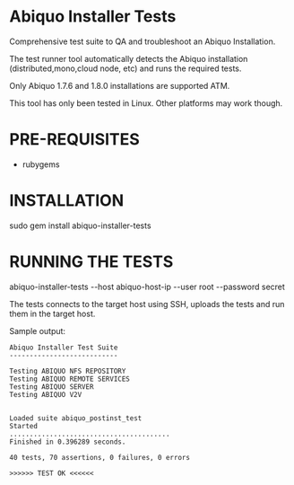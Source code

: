 # Abiquo Installer Tests #

Comprehensive test suite to QA and troubleshoot an Abiquo Installation.

The test runner tool automatically detects the Abiquo installation (distributed,mono,cloud node, etc) and runs the required tests.

Only Abiquo 1.7.6 and 1.8.0 installations are supported ATM.

This tool has only been tested in Linux. Other platforms may work though.

# PRE-REQUISITES #

* rubygems

# INSTALLATION #

sudo gem install abiquo-installer-tests

# RUNNING THE TESTS #

abiquo-installer-tests --host abiquo-host-ip --user root --password secret 

The tests connects to the target host using SSH, uploads the tests and run them in the target host.

Sample output:

    Abiquo Installer Test Suite
    ---------------------------
    
    Testing ABIQUO NFS REPOSITORY
    Testing ABIQUO REMOTE SERVICES
    Testing ABIQUO SERVER
    Testing ABIQUO V2V
    
    
    Loaded suite abiquo_postinst_test
    Started
    ........................................
    Finished in 0.396289 seconds.
    
    40 tests, 70 assertions, 0 failures, 0 errors
    
    >>>>>> TEST OK <<<<<<
